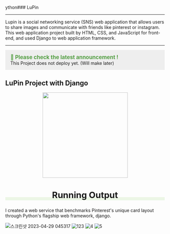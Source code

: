 ython### LuPin


-----------------

Lupin is a social networking service (SNS) web application that allows users to share images and communicate with friends like pinterest or instagram. This web application project built by HTML, CSS, and JavaScript for front-end, and used Django to web application framework.

--------------

<p style="background-color: #eeeeee; padding: 0.8rem 0.8rem 0.8rem 1rem;"><span style="color: #539e43;"><strong style="font-size: 1.05rem;">📣 Please check the latest announcement !</strong>
</span><br />This Project does not deploy yet. (Will make later) </p>
<h2></h2>

<h2><strong><span>LuPin Project with Django<br /><span style="font-size: 1.3rem; box-shadow: inset 0 -10px #ecf6e6;"></span></strong></h2>

<p></p>

<p></p>
<p><img src="https://cdn.inflearn.com/public/files/courses/326338/95dc5b85-6520-47dd-bf4d-286d18aeb097/다운로드.png" width="269" height="269" alt="" style="display: block; margin-left: auto; margin-right: auto;" /></p>
<h2 style="text-align: center; font-size: 1.7rem; box-shadow: inset 0 -10px #ecf6e6;">Running Output</h2>
<p>I created a web service that benchmarks Pinterest's unique card layout through Python's flagship web framework, django.</p>

![스크린샷 2023-04-29 045317](https://user-images.githubusercontent.com/63900561/235050540-3b84ee96-ce3f-4a15-a499-bd55c28ef6da.png)
![123](https://user-images.githubusercontent.com/63900561/235050539-fda15157-d608-42c5-9c54-9dc0284287bf.png)
![4](https://user-images.githubusercontent.com/63900561/235050535-2d0edbb6-5850-4929-b1b9-9edc1ab4e4df.png)
![5](https://user-images.githubusercontent.com/63900561/235050538-38156d11-1559-484f-806b-d145283e927d.png)
